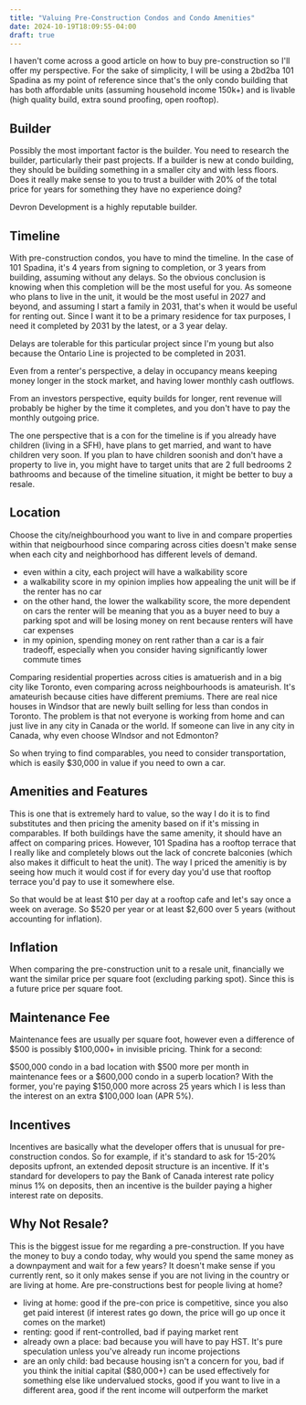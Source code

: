 ```yaml
---
title: "Valuing Pre-Construction Condos and Condo Amenities"
date: 2024-10-19T18:09:55-04:00
draft: true
---
```


I haven't come across a good article on how to buy pre-construction so I'll offer my perspective. For the sake of simplicity, I will be using a 2bd2ba 101 Spadina as my point of reference since that's the only condo building that has both affordable units (assuming household income 150k+) and is livable (high quality build, extra sound proofing, open rooftop).

## Builder

Possibly the most important factor is the builder. You need to research the builder, particularly their past projects. If a builder is new at condo building, they should be building something in a smaller city and with less floors. Does it really make sense to you to trust a builder with 20% of the total price for years for something they have no experience doing?

Devron Development is a highly reputable builder.

## Timeline

With pre-construction condos, you have to mind the timeline. In the case of 101 Spadina, it's 4 years from signing to completion, or 3 years from building, assuming without any delays. So the obvious conclusion is knowing when this completion will be the most useful for you. As someone who plans to live in the unit, it would be the most useful in 2027 and beyond, and assuming I start a family in 2031, that's when it would be useful for renting out. Since I want it to be a primary residence for tax purposes, I need it completed by 2031 by the latest, or a 3 year delay.

Delays are tolerable for this particular project since I'm young but also because the Ontario Line is projected to be completed in 2031.

Even from a renter's perspective, a delay in occupancy means keeping money longer in the stock market, and having lower monthly cash outflows.

From an investors perspective, equity builds for longer, rent revenue will probably be higher by the time it completes, and you don't have to pay the monthly outgoing price.

The one perspective that is a con for the timeline is if you already have children (living in a SFH), have plans to get married, and want to have children very soon. If you plan to have children soonish and don't have a property to live in, you might have to target units that are 2 full bedrooms 2 bathrooms and because of the timeline situation, it might be better to buy a resale.

## Location

Choose the city/neighbourhood you want to live in and compare properties within that neigbourhood since comparing across cities doesn't make sense when each city and neighborhood has different levels of demand.

- even within a city, each project will have a walkability score
- a walkability score in my opinion implies how appealing the unit will be if the renter has no car
- on the other hand, the lower the walkability score, the more dependent on cars the renter will be meaning that you as a buyer need to buy a parking spot and will be losing money on rent because renters will have car expenses
- in my opinion, spending money on rent rather than a car is a fair tradeoff, especially when you consider having significantly lower commute times

Comparing residential properties across cities is amatuerish and in a big city like Toronto, even comparing across neighbourhoods is amateurish. It's amateurish because cities have different premiums. There are real nice houses in Windsor that are newly built selling for less than condos in Toronto. The problem is that not everyone is working from home and can just live in any city in Canada or the world. If someone can live in any city in Canada, why even choose WIndsor and not Edmonton?

So when trying to find comparables, you need to consider transportation, which is easily $30,000 in value if you need to own a car.

## Amenities and Features

This is one that is extremely hard to value, so the way I do it is to find substitutes and then pricing the amenity based on if it's missing in comparables. If both buildings have the same amenity, it should have an affect on comparing prices. However, 101 Spadina has a rooftop terrace that I really like and completely blows out the lack of concrete balconies (which also makes it difficult to heat the unit). The way I priced the amenitiy is by seeing how much it would cost if for every day you'd use that rooftop terrace you'd pay to use it somewhere else.

So that would be at least $10 per day at a rooftop cafe and let's say once a week on average. So $520 per year or at least $2,600 over 5 years (without accounting for inflation).

## Inflation

When comparing the pre-construction unit to a resale unit, financially we want the similar price per square foot (excluding parking spot). Since this is a future price per square foot.

## Maintenance Fee

Maintenance fees are usually per square foot, however even a difference of $500 is possibly $100,000+ in invisible pricing. Think for a second:

$500,000 condo in a bad location with $500 more per month in maintenance fees or a $600,000 condo in a superb location? With the former, you're paying $150,000 more across 25 years which I is less than the interest on an extra $100,000 loan (APR 5%).

## Incentives

Incentives are basically what the developer offers that is unusual for pre-construction condos. So for example, if it's standard to ask for 15-20% deposits upfront, an extended deposit structure is an incentive. If it's standard for developers to pay the Bank of Canada interest rate policy minus 1% on deposits, then an incentive is the builder paying a higher interest rate on deposits.

## Why Not Resale?

This is the biggest issue for me regarding a pre-construction. If you have the money to buy a condo today, why would you spend the same money as a downpayment and wait for a few years? It doesn't make sense if you currently rent, so it only makes sense if you are not living in the country or are living at home. Are pre-constructions best for people living at home?

- living at home: good if the pre-con price is competitive, since you also get paid interest (if interest rates go down, the price will go up once it comes on the market)
- renting: good if rent-controlled, bad if paying market rent
- already own a place: bad because you will have to pay HST. It's pure speculation unless you've already run income projections
- are an only child: bad because housing isn't a concern for you, bad if you think the initial capital ($80,000+) can be used effectively for something else like undervalued stocks, good if you want to live in a different area, good if the rent income will outperform the market
